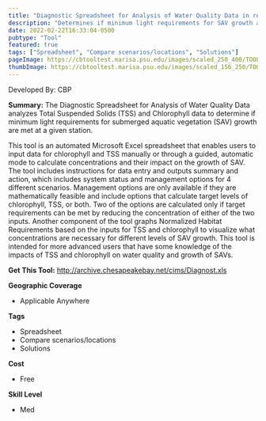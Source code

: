 ```yaml
---
title: "Diagnostic Spreadsheet for Analysis of Water Quality Data in relation to Growth Requirements of Submerged Aquatic Vegetation"
description: "Determines if minimum light requirements for SAV growth are met at a given station."
date: 2022-02-22T16:33:04-0500
pubtype: "Tool"
featured: true
tags: ["Spreadsheet", "Compare scenarios/locations", "Solutions"]
pageImage: https://cbtooltest.marisa.psu.edu/images/scaled_250_400/TOOLID_72.0_ScreenCapture-1.png
thumbImage: https://cbtooltest.marisa.psu.edu/images/scaled_156_250/TOOLID_72.0_ScreenCapture-1.png
---
```

Developed By: CBP

**Summary:** The Diagnostic Spreadsheet for Analysis of Water Quality Data analyzes Total Suspended Solids (TSS) and Chlorophyll data to determine if minimum light requirements for submerged aquatic vegetation (SAV) growth are met at a given station.
 
This tool is an automated Microsoft Excel spreadsheet that enables users to input data for chlorophyll and TSS manually or through a guided, automatic mode to calculate concentrations and their impact on the growth of SAV. The tool includes instructions for data entry and outputs summary and action, which includes system status and management options for 4 different scenarios. Management options are only available if they are mathematically feasible and include options that calculate target levels of chlorophyll, TSS, or both. Two of the options are calculated only if target requirements can be met by reducing the concentration of either of the two inputs.  Another component of the tool graphs Normalized Habitat Requirements based on the inputs for TSS and chlorophyll to visualize what concentrations are necessary for different levels of SAV growth. This tool is intended for more advanced users that have some knowledge of the impacts of TSS and chlorophyll on water quality and growth of SAVs. 

__**Get This Tool:**__ http://archive.chesapeakebay.net/cims/Diagnost.xls

__**Geographic Coverage**__
- Applicable Anywhere

__**Tags**__
-  Spreadsheet
-  Compare scenarios/locations
-  Solutions

__**Cost**__
- Free

__**Skill Level**__
- Med
